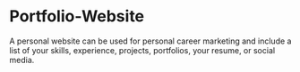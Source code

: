 # Portfolio-Website
A personal website can be used for personal career marketing and include a list of your skills, experience, projects, portfolios, your resume, or social media.
